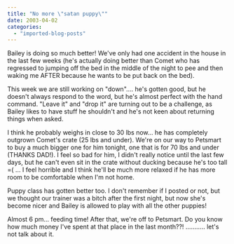 ```yaml
---
title: "No more \"satan puppy\""
date: 2003-04-02
categories: 
  - "imported-blog-posts"
---
```


Bailey is doing so much better! We've only had one accident in the house in the last few weeks (he's actually doing better than Comet who has regressed to jumping off the bed in the middle of the night to pee and then waking me AFTER because he wants to be put back on the bed).

This week we are still working on "down"…. he's gotten good, but he doesn't always respond to the word, but he's almost perfect with the hand command. "Leave it" and "drop it" are turning out to be a challenge, as Bailey likes to have stuff he shouldn't and he's not keen about returning things when asked.

I think he probably weighs in close to 30 lbs now… he has completely outgrown Comet's crate (25 lbs and under). We're on our way to Petsmart to buy a much bigger one for him tonight, one that is for 70 lbs and under (THANKS DAD!). I feel so bad for him, I didn't really notice until the last few days, but he can't even sit in the crate without ducking because he's too tall =( … I feel horrible and I think he'll be much more relaxed if he has more room to be comfortable when I'm not home.

Puppy class has gotten better too. I don't remember if I posted or not, but we thought our trainer was a bitch after the first night, but now she's become nicer and Bailey is allowed to play with all the other puppies!

Almost 6 pm… feeding time! After that, we're off to Petsmart. Do you know how much money I've spent at that place in the last month??! ……….. let's not talk about it.
